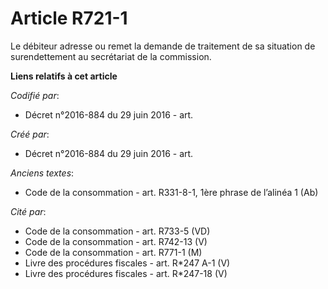 # Article R721-1

Le débiteur adresse ou remet la demande de traitement de sa situation de surendettement au secrétariat de la commission.

**Liens relatifs à cet article**

_Codifié par_:

  - Décret n°2016-884 du 29 juin 2016 - art.

_Créé par_:

  - Décret n°2016-884 du 29 juin 2016 - art.

_Anciens textes_:

  - Code de la consommation - art. R331-8-1, 1ère phrase de l’alinéa 1 (Ab)

_Cité par_:

  - Code de la consommation - art. R733-5 (VD)
  - Code de la consommation - art. R742-13 (V)
  - Code de la consommation - art. R771-1 (M)
  - Livre des procédures fiscales - art. R*247 A-1 (V)
  - Livre des procédures fiscales - art. R*247-18 (V)
